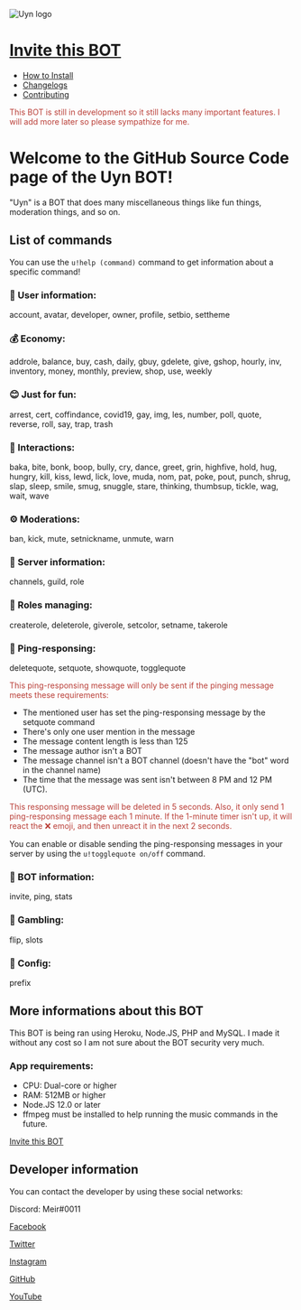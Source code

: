 ![Uyn logo](https://i.imgur.com/ZUlHOwY.png)

# [Invite this BOT](https://discord.com/oauth2/authorize?client_id=850900162930802729&scope=bot&permissions=271707254)

* [How to Install](https://www.github.com/LilShieru/Uyn/blob/master/INSTALL.md)
* [Changelogs](https://www.github.com/LilShieru/Uyn/blob/master/CHANGELOGS.md)
* [Contributing](https://www.github.com/LilShieru/Uyn/blob/master/CONTRIBUTING.md)

<span style="color:#ba3f38">This BOT is still in development so it still lacks many important features. I will add more later so please sympathize for me.</span>

# Welcome to the GitHub Source Code page of the Uyn BOT!

"Uyn" is a BOT that does many miscellaneous things like fun things, moderation things, and so on.

## List of commands
You can use the `u!help (command)` command to get information about a specific command!

### 👥 User information:
account, avatar, developer, owner, profile, setbio, settheme

### 💰 Economy:
addrole, balance, buy, cash, daily, gbuy, gdelete, give, gshop, hourly, inv, inventory, money, monthly, preview, shop, use, weekly

### 😊 Just for fun:
arrest, cert, coffindance, covid19, gay, img, les, number, poll, quote, reverse, roll, say, trap, trash

### 👋 Interactions:
baka, bite, bonk, boop, bully, cry, dance, greet, grin, highfive, hold, hug, hungry, kill, kiss, lewd, lick, love, muda, nom, pat, poke, pout, punch, shrug, slap, sleep, smile, smug, snuggle, stare, thinking, thumbsup, tickle, wag, wait, wave

### ⚙️ Moderations:
ban, kick, mute, setnickname, unmute, warn

### 🚩 Server information:
channels, guild, role

### 📜 Roles managing:
createrole, deleterole, giverole, setcolor, setname, takerole

### 💬 Ping-responsing:
deletequote, setquote, showquote, togglequote

<span style="color:#ba3f38">This ping-responsing message will only be sent if the pinging message meets these requirements:</span>
  * The mentioned user has set the ping-responsing message by the setquote command
  * There's only one user mention in the message
  * The message content length is less than 125
  * The message author isn't a BOT
  * The message channel isn't a BOT channel (doesn't have the "bot" word in the channel name)
  * The time that the message was sent isn't between 8 PM and 12 PM (UTC).

<span style="color:#ba3f38">This responsing message will be deleted in 5 seconds. Also, it only send 1 ping-responsing message each 1 minute. If the 1-minute timer isn't up, it will react the ❌ emoji, and then unreact it in the next 2 seconds.</span>

You can enable or disable sending the ping-responsing messages in your server by using the `u!togglequote on/off` command.

### 🤖 BOT information:
invite, ping, stats

### 🎲 Gambling:
flip, slots

### 👋 Config:
prefix

## More informations about this BOT
This BOT is being ran using Heroku, Node.JS, PHP and MySQL. I made it without any cost so I am not sure about the BOT security very much.

### App requirements:

* CPU: Dual-core or higher
* RAM: 512MB or higher
* Node.JS 12.0 or later
* ffmpeg must be installed to help running the music commands in the future.

[Invite this BOT](https://discord.com/oauth2/authorize?client_id=850900162930802729&scope=bot&permissions=271707254)

## Developer information
You can contact the developer by using these social networks:

Discord: Meir#0011

[Facebook](https://www.facebook.com/Yonaka12)

[Twitter](https://www.twitter.com/reallynotciel)

[Instagram](https://www.instagram.com/reallynotciel)

[GitHub](https://www.github.com/LilShieru)

[YouTube](https://www.youtube.com/c/yutorimegami)
